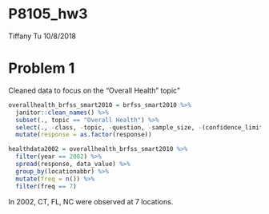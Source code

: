 P8105\_hw3
================
Tiffany Tu
10/8/2018

# Problem 1

Cleaned data to focus on the “Overall Health” topic"

``` r
overallhealth_brfss_smart2010 = brfss_smart2010 %>% 
  janitor::clean_names() %>%
  subset(., topic == "Overall Health") %>% 
  select(., -class, -topic, -question, -sample_size, -(confidence_limit_low:geo_location)) %>% 
  mutate(response = as.factor(response))
```

``` r
healthdata2002 = overallhealth_brfss_smart2010 %>% 
  filter(year == 2002) %>% 
  spread(response, data_value) %>% 
  group_by(locationabbr) %>% 
  mutate(freq = n()) %>% 
  filter(freq == 7)
```

In 2002, CT, FL, NC were observed at 7 locations.
